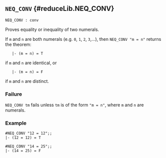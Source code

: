 ## `NEQ_CONV` {#reduceLib.NEQ_CONV}


```
NEQ_CONV : conv
```



Proves equality or inequality of two numerals.


If `m` and `n` are both numerals (e.g. `0`, `1`, `2`, `3`,...), then
`NEQ_CONV "m = n"` returns the theorem:
    
       |- (m = n) = T
    
if `m` and `n` are identical, or
    
       |- (m = n) = F
    
if `m` and `n` are distinct.

### Failure

`NEQ_CONV tm` fails unless `tm` is of the form `"m = n"`, where `m` and `n`
are numerals.

### Example

    
    #NEQ_CONV "12 = 12";;
    |- (12 = 12) = T
    
    #NEQ_CONV "14 = 25";;
    |- (14 = 25) = F
    
